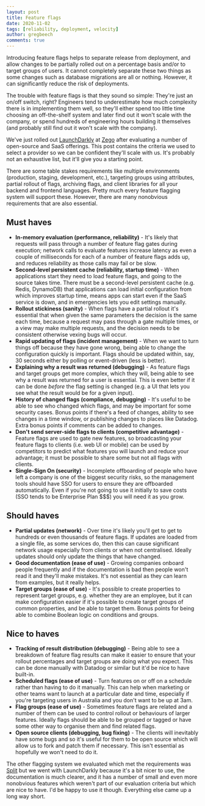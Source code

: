 ```yaml
---
layout: post
title: Feature flags
date: 2020-11-02
tags: [reliability, deployment, velocity]
author: gregbeech
comments: true
---
```


Introducing feature flags helps to separate release from deployment, and allow changes to be partially rolled out on a percentage basis and/or to target groups of users. It cannot completely separate these two things as some changes such as database migrations are all or nothing. However, it can significantly reduce the risk of deployments.

The trouble with feature flags is that they sound so simple: They're just an on/off switch, right? Engineers tend to underestimate how much complexity there is in implementing them well, so they'll either spend too little time choosing an off-the-shelf system and later find out it won't scale with the company, or spend hundreds of engineering hours building it themselves (and probably still find out it won't scale with the company).

We've just rolled out [LaunchDarkly](https://launchdarkly.com/) at [Zego](https://www.zego.com/) after evaluating a number of open-source and SaaS offerings. This post contains the criteria we used to select a provider so we can be confident they'll scale with us. It's probably not an exhaustive list, but it'll give you a starting point.

There are some table stakes requirements like multiple environments (production, staging, development, etc.), targeting groups using attributes, partial rollout of flags, archiving flags, and client libraries for all your backend and frontend languages. Pretty much every feature flagging system will support these. However, there are many nonobvious requirements that are also essential. 

## Must haves

- **In-memory evaluation (performance, reliability)** - It's likely that requests will pass through a number of feature flag gates during execution; network calls to evaluate features increase latency as even a couple of milliseconds for each of a number of feature flags adds up, and reduces reliability as those calls may fail or be slow.
- **Second-level persistent cache (reliability, startup time)** - When applications start they need to load feature flags, and going to the source takes time. There must be a second-level persistent cache (e.g. Redis, DynamoDB) that applications can load initial configuration from which improves startup time, means apps can start even if the SaaS service is down, and in emergencies lets you edit settings manually.
- **Rollout stickiness (sanity)** - When flags have a partial rollout it's essential that when given the same parameters the decision is the same each time, because a request may pass through a gate multiple times, or a view may make multiple requests, and the decision needs to be consistent otherwise vexing bugs will occur.
- **Rapid updating of flags (incident management)** - When we want to turn things off because they have gone wrong, being able to change the configuration quickly is important. Flags should be updated within, say, 30 seconds either by polling or event-driven (less is better).
- **Explaining why a result was returned (debugging)** - As feature flags and target groups get more complex, which they will, being able to see why a result was returned for a user is essential. This is even better if it can be done *before* the flag setting is changed (e.g. a UI that lets you see what the result would be for a given input).
- **History of changed flags (compliance, debugging)** - It's useful to be able to see who changed which flags, and may be important for some security cases. Bonus points if there's a feed of changes, ability to see changes in a time window, or publishing changes to places like Datadog. Extra bonus points if comments can be added to changes.
- **Don't send server-side flags to clients (competitive advantage)** - Feature flags are used to gate new features, so broadcasting your feature flags to clients (i.e. web UI or mobile) can be used by competitors to predict what features you will launch and reduce your advantage; it must be possible to share some but not all flags with clients.
- **Single-Sign On (security)** - Incomplete offboarding of people who have left a company is one of the biggest security risks, so the management tools should have SSO for users to ensure they are offboarded automatically. Even if you're not going to use it initially to save costs (SSO tends to be Enterprise Plan $$$) you will need it as you grow.

## Should haves

- **Partial updates (network)** - Over time it's likely you'll get to get to hundreds or even thousands of feature flags. If updates are loaded from a single file, as some services do, then this can cause significant network usage especially from clients or when not centralised. Ideally updates should only update the things that have changed.
- **Good documentation (ease of use)** - Growing companies onboard people frequently and if the documentation is bad then people won't read it and they'll make mistakes. It's not essential as they can learn from examples, but it really helps.
- **Target groups (ease of use)** - It's possible to create properties to represent target groups, e.g. whether they are an employee, but it can make configuration easier if it's possible to create target groups of common properties, and be able to target them. Bonus points for being able to combine Boolean logic on conditions and groups.

## Nice to haves

- **Tracking of result distribution (debugging)** - Being able to see a breakdown of feature flag results can make it easier to ensure that your rollout percentages and target groups are doing what you expect. This can be done manually with Datadog or similar but it'd be nice to have built-in.
- **Scheduled flags (ease of use)** - Turn features on or off on a schedule rather than having to do it manually. This can help when marketing or other teams want to launch at a particular date and time, especially if you're targeting users in Australia and you don't want to be up at 3am.
- **Flag groups (ease of use)** - Sometimes feature flags are related and a number of them can be used to control rollout or behaviours of larger features. Ideally flags should be able to be grouped or tagged or have some other way to organise them and find related flags.
- **Open source clients (debugging, bug fixing)** - The clients will inevitably have some bugs and so it's useful for them to be open source which will allow us to fork and patch them if necessary. This isn't essential as hopefully we won't need to do it.

The other flagging system we evaluated which met the requirements was [Split](https://split.io) but we went with LaunchDarkly because it's a bit nicer to use, the documentation is much clearer, and it has a number of small and even more nonobvious features which weren't part of our evaluation criteria but which are nice to have. I'd be happy to use it though. Everything else came up a long way short.
